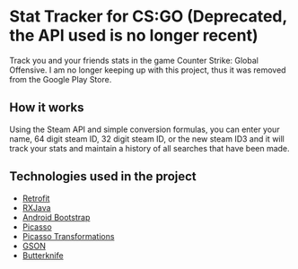 # Stat Tracker for CS:GO (Deprecated, the API used is no longer recent)
Track you and your friends stats in the game Counter Strike: Global Offensive. I am no longer keeping up with
this project, thus it was removed from the Google Play Store.

## How it works
Using the Steam API and simple conversion formulas, you can enter your name, 64 digit steam ID, 32 digit steam ID, or the new steam ID3 and it will track your stats and maintain a history of all searches that have been made.

## Technologies used in the project
* [Retrofit](https://square.github.io/retrofit/)
* [RXJava](https://github.com/ReactiveX/RxJava)
* [Android Bootstrap](https://github.com/Bearded-Hen/Android-Bootstrap)
* [Picasso](http://square.github.io/picasso)
* [Picasso Transformations](https://github.com/wasabeef/picasso-transformations)
* [GSON](https://github.com/google/gson)
* [Butterknife](http://jakewharton.github.io/butterknife)
